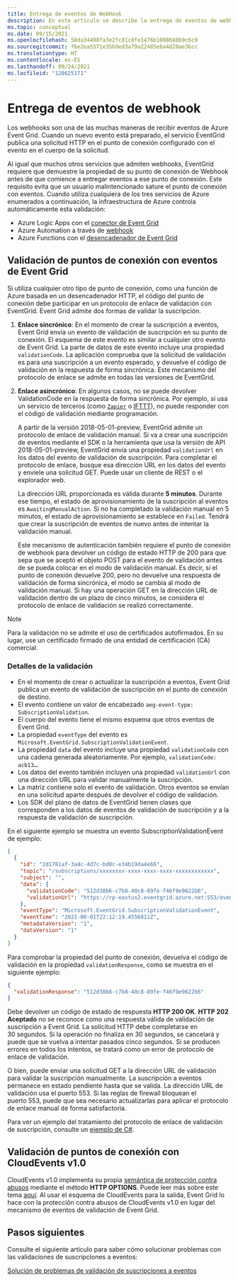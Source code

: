 ```yaml
---
title: Entrega de eventos de WebHook
description: En este artículo se describe la entrega de eventos de webhook y la validación de puntos de conexión al usar webhooks.
ms.topic: conceptual
ms.date: 09/15/2021
ms.openlocfilehash: 58da34498fa3e2fc81c8fe1476b1098688b9c6c0
ms.sourcegitcommit: f6e2ea5571e35b9ed3a79a22485eba4d20ae36cc
ms.translationtype: HT
ms.contentlocale: es-ES
ms.lasthandoff: 09/24/2021
ms.locfileid: "128625171"
---
```

# <a name="webhook-event-delivery"></a>Entrega de eventos de webhook
Los webhooks son una de las muchas maneras de recibir eventos de Azure Event Grid. Cuando un nuevo evento está preparado, el servicio EventGrid publica una solicitud HTTP en el punto de conexión configurado con el evento en el cuerpo de la solicitud.

Al igual que muchos otros servicios que admiten webhooks, EventGrid requiere que demuestre la propiedad de su punto de conexión de Webhook antes de que comience a entregar eventos a ese punto de conexión. Este requisito evita que un usuario malintencionado sature el punto de conexión con eventos. Cuando utiliza cualquiera de los tres servicios de Azure enumerados a continuación, la infraestructura de Azure controla automáticamente esta validación:

- Azure Logic Apps con el [conector de Event Grid](/connectors/azureeventgrid/)
- Azure Automation a través de [webhook](../event-grid/ensure-tags-exists-on-new-virtual-machines.md)
- Azure Functions con el [desencadenador de Event Grid](../azure-functions/functions-bindings-event-grid.md)

## <a name="endpoint-validation-with-event-grid-events"></a>Validación de puntos de conexión con eventos de Event Grid
Si utiliza cualquier otro tipo de punto de conexión, como una función de Azure basada en un desencadenador HTTP, el código del punto de conexión debe participar en un protocolo de enlace de validación con EventGrid. Event Grid admite dos formas de validar la suscripción.

1. **Enlace sincrónico**: En el momento de crear la suscripción a eventos, Event Grid envía un evento de validación de suscripción en su punto de conexión. El esquema de este evento es similar a cualquier otro evento de Event Grid. La parte de datos de este evento incluye una propiedad `validationCode`. La aplicación comprueba que la solicitud de validación es para una suscripción a un evento esperado, y devuelve el código de validación en la respuesta de forma sincrónica. Este mecanismo del protocolo de enlace se admite en todas las versiones de EventGrid.

2. **Enlace asincrónico**: En algunos casos, no se puede devolver ValidationCode en la respuesta de forma sincrónica. Por ejemplo, si usa un servicio de terceros (como [`Zapier`](https://zapier.com) o [IFTTT](https://ifttt.com/)), no puede responder con el código de validación mediante programación.

   A partir de la versión 2018-05-01-preview, EventGrid admite un protocolo de enlace de validación manual. Si va a crear una suscripción de eventos mediante el SDK o la herramienta que usa la versión de API 2018-05-01-preview, EventGrid envía una propiedad `validationUrl` en los datos del evento de validación de suscripción. Para completar el protocolo de enlace, busque esa dirección URL en los datos del evento y envíele una solicitud GET. Puede usar un cliente de REST o el explorador web.

   La dirección URL proporcionada es válida durante **5 minutos**. Durante ese tiempo, el estado de aprovisionamiento de la suscripción al eventos es `AwaitingManualAction`. Si no ha completado la validación manual en 5 minutos, el estado de aprovisionamiento se establece en `Failed`. Tendrá que crear la suscripción de eventos de nuevo antes de intentar la validación manual.

   Este mecanismo de autenticación también requiere el punto de conexión de webhook para devolver un código de estado HTTP de 200 para que sepa que se aceptó el objeto POST para el evento de validación antes de se pueda colocar en el modo de validación manual. Es decir, si el punto de conexión devuelve 200, pero no devuelve una respuesta de validación de forma sincrónica, el modo se cambia al modo de validación manual. Si hay una operación GET en la dirección URL de validación dentro de un plazo de cinco minutos, se considera el protocolo de enlace de validación se realizó correctamente.

> [!NOTE]
> Para la validación no se admite el uso de certificados autofirmados. En su lugar, use un certificado firmado de una entidad de certificación (CA) comercial.

### <a name="validation-details"></a>Detalles de la validación

- En el momento de crear o actualizar la suscripción a eventos, Event Grid publica un evento de validación de suscripción en el punto de conexión de destino.
- El evento contiene un valor de encabezado `aeg-event-type: SubscriptionValidation`.
- El cuerpo del evento tiene el mismo esquema que otros eventos de Event Grid.
- La propiedad `eventType` del evento es `Microsoft.EventGrid.SubscriptionValidationEvent`.
- La propiedad `data` del evento incluye una propiedad `validationCode` con una cadena generada aleatoriamente. Por ejemplo, `validationCode: acb13…`.
- Los datos del evento también incluyen una propiedad `validationUrl` con una dirección URL para validar manualmente la suscripción.
- La matriz contiene solo el evento de validación. Otros eventos se envían en una solicitud aparte después de devolver el código de validación.
- Los SDK del plano de datos de EventGrid tienen clases que corresponden a los datos de eventos de validación de suscripción y a la respuesta de validación de suscripción.

En el siguiente ejemplo se muestra un evento SubscriptionValidationEvent de ejemplo:

```json
[
  {
    "id": "2d1781af-3a4c-4d7c-bd0c-e34b19da4e66",
    "topic": "/subscriptions/xxxxxxxx-xxxx-xxxx-xxxx-xxxxxxxxxxxx",
    "subject": "",
    "data": {
      "validationCode": "512d38b6-c7b8-40c8-89fe-f46f9e9622b6",
      "validationUrl": "https://rp-eastus2.eventgrid.azure.net:553/eventsubscriptions/myeventsub/validate?id=0000000000-0000-0000-0000-00000000000000&t=2021-09-01T20:30:54.4538837Z&apiVersion=2018-05-01-preview&token=1A1A1A1A"
    },
    "eventType": "Microsoft.EventGrid.SubscriptionValidationEvent",
    "eventTime": "2021-00-01T22:12:19.4556811Z",
    "metadataVersion": "1",
    "dataVersion": "1"
  }
]
```

Para comprobar la propiedad del punto de conexión, devuelva el código de validación en la propiedad `validationResponse`, como se muestra en el siguiente ejemplo:

```json
{
  "validationResponse": "512d38b6-c7b8-40c8-89fe-f46f9e9622b6"
}
```

Debe devolver un código de estado de respuesta **HTTP 200 OK**. **HTTP 202 Aceptado** no se reconoce como una respuesta válida de validación de suscripción a Event Grid. La solicitud HTTP debe completarse en 30 segundos. Si la operación no finaliza en 30 segundos, se cancelará y puede que se vuelva a intentar pasados cinco segundos. Si se producen errores en todos los intentos, se tratará como un error de protocolo de enlace de validación.

O bien, puede enviar una solicitud GET a la dirección URL de validación para validar la suscripción manualmente. La suscripción a eventos permanece en estado pendiente hasta que se valida. La dirección URL de validación usa el puerto 553. Si las reglas de firewall bloquean el puerto 553, puede que sea necesario actualizarlas para aplicar el protocolo de enlace manual de forma satisfactoria.

Para ver un ejemplo del tratamiento del protocolo de enlace de validación de suscripción, consulte un [ejemplo de C#](https://github.com/Azure-Samples/event-grid-dotnet-publish-consume-events/blob/master/EventGridConsumer/EventGridConsumer/Function1.cs).

## <a name="endpoint-validation-with-cloudevents-v10"></a>Validación de puntos de conexión con CloudEvents v1.0
CloudEvents v1.0 implementa su propia [semántica de protección contra abusos](webhook-event-delivery.md) mediante el método **HTTP OPTIONS**. Puede leer más sobre este tema [aquí](https://github.com/cloudevents/spec/blob/v1.0/http-webhook.md#4-abuse-protection). Al usar el esquema de CloudEvents para la salida, Event Grid lo hace con la protección contra abusos de CloudEvents v1.0 en lugar del mecanismo de eventos de validación de Event Grid.

## <a name="next-steps"></a>Pasos siguientes
Consulte el siguiente artículo para saber cómo solucionar problemas con las validaciones de suscripciones a eventos: 

[Solución de problemas de validación de suscripciones a eventos](troubleshoot-subscription-validation.md)
